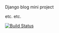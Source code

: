 Django blog mini project

etc. etc.

[![Build Status](https://www.travis-ci.org/cc1005/newdjangoblog.svg?branch=master)](https://www.travis-ci.org/cc1005/newdjangoblog)